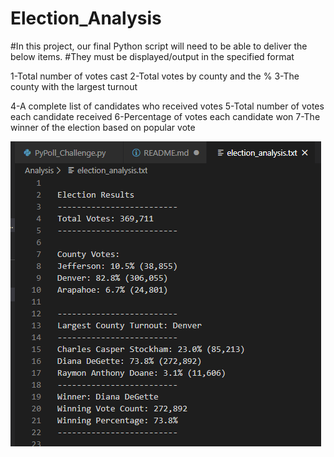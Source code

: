 # Election_Analysis

#In this project, our final Python script will need to be able to deliver the below items. 
#They must be displayed/output in the specified format

1-Total number of votes cast
2-Total votes by county and the %
3-The county with the largest turnout 

4-A complete list of candidates who received votes
5-Total number of votes each candidate received
6-Percentage of votes each candidate won
7-The winner of the election based on popular vote

![](Output_results.png)